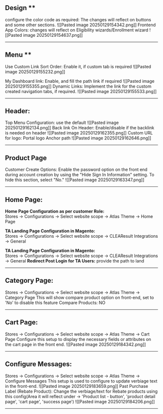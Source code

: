 ## Design **
configure the color code as required: The changes will reflect on buttons and some other sections.
	![[Pasted image 20250129154342.png]]
	Frontend App Colors: changes will reflect on Eligibility wizards/Enrollment wizard
	 ![[Pasted image 20250129154637.png]]

---
## Menu ** 
   Use Custom Link Sort Order: 
		Enable it, if custom tab is required
		![[Pasted image 20250129155232.png]]
	
  My Dashboard link:
	     Enable, and fill the path link if required
	     ![[Pasted image 20250129155355.png]]
   Dynamic Links:
		 Implement the link for the custom created navigation tabs, if required.
			 ![[Pasted image 20250129155533.png]]


---
## Header:
 Top Menu Configuration: use the default
	  ![[Pasted image 20250129162134.png]]
Back link On Header: 
	Enable/disable if the backlink is needed on header
	![[Pasted image 20250129162355.png]]
 Custom URL for logo:
	 Portal logo Anchor path
	 ![[Pasted image 20250129162646.png]]

---
## Product Page
   Customer Create Options:
	Enable the password option on the front end during account creation by using the "Hide Sign In Information" setting.
			To hide this section, select "No."
		   ![[Pasted image 20250129163347.png]]

---
## Home Page:
**Home Page Configuration as per customer Role:**  
Stores -> Configurations -> Select website scope -> Atlas Theme -> Home Page

**TA Landing Page Configuration in Magento:**  
Stores -> Configurations -> Select website scope -> CLEAResult Integrations -> General

**TA Landing Page Configuration in Magento:**  
Stores -> Configurations -> Select website scope -> CLEAResult Integrations -> General
**Redirect Post Login for TA Users:** provide the path to land

---
## Category Page:
Stores -> Configurations -> Select website scope -> Atlas Theme -> Category Page
This will show compare product option on front-end, set to 'No' to disable this feature
Compare Products: NO

---
## Cart Page:
Stores -> Configurations -> Select website scope -> Atlas Theme -> Cart Page
 Configure this setup to display the necessary fields or attributes on the cart page in the front end.
  ![[Pasted image 20250129184342.png]]

---
## Configure Messages:
Stores -> Configurations -> Select website scope -> Atlas Theme -> Configure Messages
This setup is used to configure to update verbiage text in the front-end.
	![[Pasted image 20250129183659.png]]
Past Purchase Label (Rebate Product):
     Change the verbiage/text for Rebate products using this config(Area it will reflect under -> 'Product list - button', 'product detail page', 'cart page', 'success page')
     ![[Pasted image 20250129184206.png]]


---